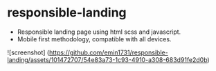 # responsible-landing

- Responsible landing page using html scss and javascript.
- Mobile first methodology, compatible with all devices.

![screenshot] (https://github.com/emin1731/responsible-landing/assets/101472707/54e83a73-1c93-4910-a308-683d91fe2d0b)
